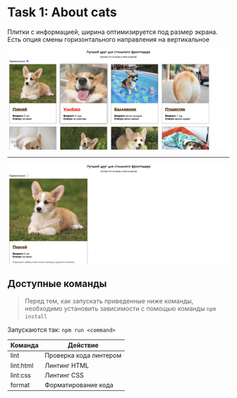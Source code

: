 # Task 1: About cats

Плитки с информацией, ширина оптимизируется под размер экрана. Есть опция смены горизонтального направления на вертикальное 


![alt](https://github.com/nilaev/frontend-yandex/blob/main/images/ux-01-1.png)
______________________________________________________________________________________________________________________________
![alt](https://github.com/nilaev/frontend-yandex/blob/main/images/ux-01-2.png)


## Доступные команды

> Перед тем, как запускать приведенные ниже команды, необходимо установить зависимости с помощью команды `npm install`

Запускаются так: `npm run <command>`

| Команда   | Действие               |
| --------- | ---------------------- |
| lint      | Проверка кода линтером |
| lint:html | Линтинг HTML           |
| lint:css  | Линтинг CSS            |
| format    | Форматирование кода    |
